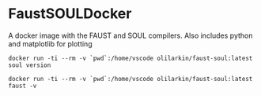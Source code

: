 # FaustSOULDocker
A docker image with the FAUST and SOUL compilers. Also includes python and matplotlib for plotting


```docker run -ti --rm -v `pwd`:/home/vscode olilarkin/faust-soul:latest soul version```

```docker run -ti --rm -v `pwd`:/home/vscode olilarkin/faust-soul:latest faust -v```
